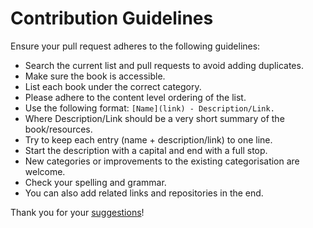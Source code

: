 # Contribution Guidelines
Ensure your pull request adheres to the following guidelines:
- Search the current list and pull requests to avoid adding duplicates.
- Make sure the book is accessible.
- List each book under the correct category.
- Please adhere to the content level ordering of the list.
- Use the following format: `[Name](link) - Description/Link.`
- Where Description/Link should be a very short summary of the book/resources.
- Try to keep each entry (name + description/link) to one line.
- Start the description with a capital and end with a full stop.
- New categories or improvements to the existing categorisation are welcome.
- Check your spelling and grammar.
- You can also add related links and repositories in the end.

Thank you for your [suggestions](../../edit/main/README.md)!
